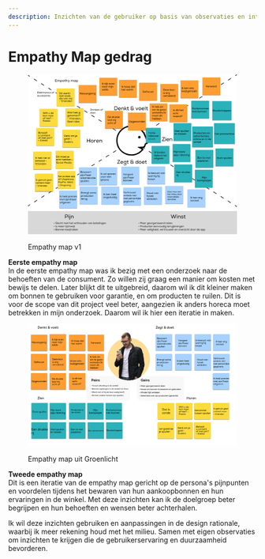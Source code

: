 ```yaml
---
description: Inzichten van de gebruiker op basis van observaties en interviews
---
```


# Empathy Map gedrag

<figure><img src="../.gitbook/assets/Schermafbeelding 2022-11-25 om 15.34.00.png" alt=""><figcaption><p>Empathy map v1</p></figcaption></figure>

**Eerste empathy map**\
In de eerste empathy map was ik bezig met een onderzoek naar de behoeften van de consument. Zo willen zij graag een manier om kosten met bewijs te delen. Later blijkt dit te uitgebreid, daarom wil ik dit kleiner maken om bonnen te gebruiken voor garantie, en om producten te ruilen. Dit is voor de scope van dit project veel beter, aangezien ik anders horeca moet betrekken in mijn onderzoek. Daarom wil ik hier een iteratie in maken.&#x20;



<figure><img src="../.gitbook/assets/Schermafbeelding 2022-11-25 om 15.34.32.png" alt=""><figcaption><p>Empathy map uit Groenlicht</p></figcaption></figure>

**Tweede empathy map**\
Dit is een iteratie van de empathy map gericht op de persona's pijnpunten en voordelen tijdens het bewaren van hun aankoopbonnen en hun ervaringen in de winkel. Met deze inzichten kan ik de doelgroep beter begrijpen en hun behoeften en wensen beter achterhalen.&#x20;

Ik wil deze inzichten gebruiken en aanpassingen in de design rationale, waarbij ik meer rekening houd met het milieu. Samen met eigen observaties om inzichten te krijgen die de gebruikerservaring en duurzaamheid bevorderen.
